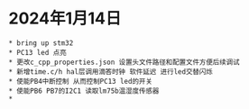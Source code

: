 # 2024年1月14日
    * bring up stm32 
    * PC13 led 点亮
    * 更改c_cpp_properties.json 设置头文件路径和配置文件方便后续调试
    * 新增time.c/h hal层调用滴答时钟 软件延迟 进行led交替闪烁
    * 使能PB4中断控制 从而控制PC13 led的开关
    * 使能PB6 PB7的I2C1 读取lm75b温湿度传感器
    * 